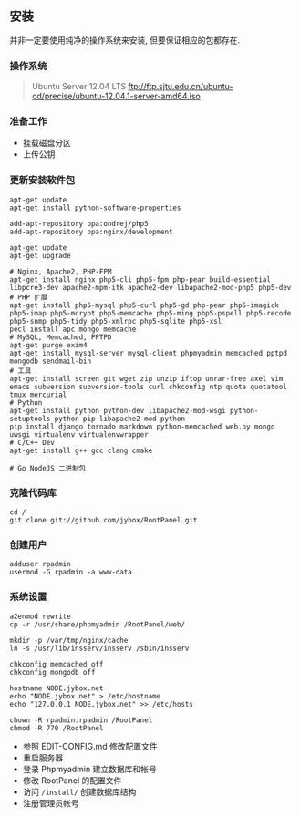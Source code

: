 ## 安装
并非一定要使用纯净的操作系统来安装, 但要保证相应的包都存在.

### 操作系统

>   Ubuntu Server 12.04 LTS
>   ftp://ftp.sjtu.edu.cn/ubuntu-cd/precise/ubuntu-12.04.1-server-amd64.iso

### 准备工作

* 挂载磁盘分区
* 上传公钥

### 更新安装软件包

    apt-get update
    apt-get install python-software-properties

    add-apt-repository ppa:ondrej/php5
    add-apt-repository ppa:nginx/development

    apt-get update
    apt-get upgrade

    # Nginx, Apache2, PHP-FPM
    apt-get install nginx php5-cli php5-fpm php-pear build-essential libpcre3-dev apache2-mpm-itk apache2-dev libapache2-mod-php5 php5-dev
    # PHP 扩展
    apt-get install php5-mysql php5-curl php5-gd php-pear php5-imagick php5-imap php5-mcrypt php5-memcache php5-ming php5-pspell php5-recode php5-snmp php5-tidy php5-xmlrpc php5-sqlite php5-xsl
    pecl install apc mongo memcache
    # MySQL, Memcached, PPTPD
    apt-get purge exim4
    apt-get install mysql-server mysql-client phpmyadmin memcached pptpd mongodb sendmail-bin
    # 工具
    apt-get install screen git wget zip unzip iftop unrar-free axel vim emacs subversion subversion-tools curl chkconfig ntp quota quotatool tmux mercurial
    # Python
    apt-get install python python-dev libapache2-mod-wsgi python-setuptools python-pip libapache2-mod-python
    pip install django tornado markdown python-memcached web.py mongo uwsgi virtualenv virtualenvwrapper
    # C/C++ Dev
    apt-get install g++ gcc clang cmake

    # Go NodeJS 二进制包

### 克隆代码库

    cd /
    git clone git://github.com/jybox/RootPanel.git

### 创建用户

    adduser rpadmin
    usermod -G rpadmin -a www-data

### 系统设置

    a2enmod rewrite
    cp -r /usr/share/phpmyadmin /RootPanel/web/

    mkdir -p /var/tmp/nginx/cache
    ln -s /usr/lib/insserv/insserv /sbin/insserv

    chkconfig memcached off
    chkconfig mongodb off

    hostname NODE.jybox.net
    echo "NODE.jybox.net" > /etc/hostname
    echo "127.0.0.1 NODE.jybox.net" >> /etc/hosts

    chown -R rpadmin:rpadmin /RootPanel
    chmod -R 770 /RootPanel

* 参照 EDIT-CONFIG.md 修改配置文件
* 重启服务器
* 登录 Phpmyadmin 建立数据库和帐号
* 修改 RootPanel 的配置文件
* 访问 `/install/` 创建数据库结构
* 注册管理员帐号



